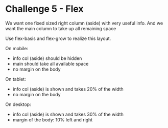 # Challenge 5 - Flex

We want one fixed sized right column (aside) with very useful info.
And we want the main column to take up all remaining space

Use flex-basis and flex-grow to realize this layout.

On mobile:
- info col (aside) should be hidden
- main should take all available space
- no margin on the body

On tablet:
- info col (aside) is shown and takes 20% of the width
- no margin on the body

On desktop:
- info col (aside) is shown and takes 30% of the width
- margin of the body: 10% left and right
